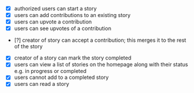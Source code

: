 - [x] authorized users can start a story
- [x] users can add contributions to an existing story
- [x] users can upvote a contribution
- [x] users can see upvotes of a contribution
- [?] creator of story can accept a contribution; this merges it to the rest of the story
- [x] creator of a story can mark the story completed
- [x] users can view a list of stories on the homepage along with their status e.g. in progress or completed
- [x] users cannot add to a completed story
- [x] users can read a story
